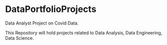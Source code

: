 # DataPortfolioProjects
Data Analyst Project on Covid Data.

This Repository will hold projects related to Data Analysis, Data Engineering, Data Science.
